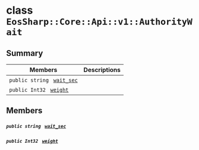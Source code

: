 # class `EosSharp::Core::Api::v1::AuthorityWait` 

## Summary

 Members                                | Descriptions                                
----------------------------------------|---------------------------------------------
`public string ` [`wait_sec`](#class_eos_sharp_1_1_core_1_1_api_1_1v1_1_1_authority_wait_1ab66d998b022ca953838e26332e50007e) | 
`public Int32 ` [`weight`](#class_eos_sharp_1_1_core_1_1_api_1_1v1_1_1_authority_wait_1ac0f25cba6309d3ed363f7cac3ade3177) | 

## Members

##### `public string ` [`wait_sec`](#class_eos_sharp_1_1_core_1_1_api_1_1v1_1_1_authority_wait_1ab66d998b022ca953838e26332e50007e) 

##### `public Int32 ` [`weight`](#class_eos_sharp_1_1_core_1_1_api_1_1v1_1_1_authority_wait_1ac0f25cba6309d3ed363f7cac3ade3177) 

